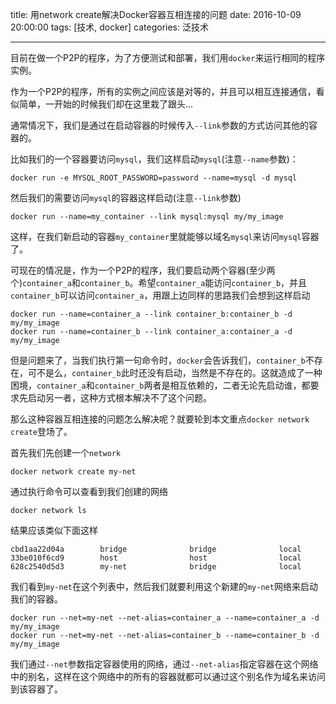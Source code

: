 title: 用network create解决Docker容器互相连接的问题
date: 2016-10-09 20:00:00
tags: [技术, docker]
categories: 泛技术

---

目前在做一个P2P的程序，为了方便测试和部署，我们用`docker`来运行相同的程序实例。

作为一个P2P的程序，所有的实例之间应该是对等的，并且可以相互连接通信，看似简单，一开始的时候我们却在这里栽了跟头...

<!-- more -->

通常情况下，我们是通过在启动容器的时候传入`--link`参数的方式访问其他的容器的。

比如我们的一个容器要访问`mysql`，我们这样启动`mysql`(注意`--name`参数)：

```
docker run -e MYSQL_ROOT_PASSWORD=password --name=mysql -d mysql
```

然后我们的需要访问`mysql`的容器这样启动(注意`--link`参数)

```
docker run --name=my_container --link mysql:mysql my/my_image
```

这样，在我们新启动的容器`my_container`里就能够以域名`mysql`来访问`mysql`容器了。

可现在的情况是，作为一个P2P的程序，我们要启动两个容器(至少两个)`container_a`和`container_b`。希望`container_a`能访问`container_b`，并且`container_b`可以访问`container_a`，用跟上边同样的思路我们会想到这样启动

```
docker run --name=container_a --link container_b:container_b -d my/my_image
docker run --name=container_b --link container_a:container_a -d my/my_image
```

但是问题来了，当我们执行第一句命令时，`docker`会告诉我们，`container_b`不存在，可不是么，`container_b`此时还没有启动，当然是不存在的。这就造成了一种困境，`container_a`和`container_b`两者是相互依赖的，二者无论先启动谁，都要求先启动另一者，这种方式根本解决不了这个问题。

那么这种容器互相连接的问题怎么解决呢？就要轮到本文重点`docker network create`登场了。

首先我们先创建一个`network`

```
docker network create my-net
```

通过执行命令可以查看到我们创建的网络

```
docker network ls
```

结果应该类似下面这样

```
cbd1aa22d04a        bridge              bridge              local
33be010f6cd9        host                host                local
628c2540d5d3        my-net              bridge              local
```

我们看到`my-net`在这个列表中，然后我们就要利用这个新建的`my-net`网络来启动我们的容器。

```
docker run --net=my-net --net-alias=container_a --name=container_a -d my/my_image
docker run --net=my-net --net-alias=container_b --name=container_b -d my/my_image
```

我们通过`--net`参数指定容器使用的网络，通过`--net-alias`指定容器在这个网络中的别名，这样在这个网络中的所有的容器就都可以通过这个别名作为域名来访问到该容器了。











